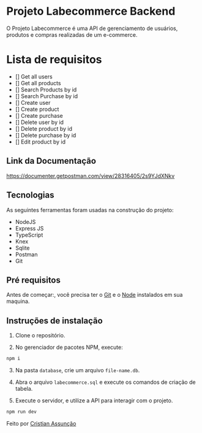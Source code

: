 # Projeto Labecommerce Backend

O Projeto Labecommerce é uma API de gerenciamento de usuários, produtos e compras realizadas de um e-commerce.


# Lista de requisitos

- [] Get all users
- [] Get all products
- [] Search Products by id
- [] Search Purchase by id
- [] Create user
- [] Create product
- [] Create purchase
- [] Delete user by id
- [] Delete product by id
- [] Delete purchase by id
- [] Edit product by id


## Link da Documentação

https://documenter.getpostman.com/view/28316405/2s9YJdXNkv



## Tecnologias

As seguintes ferramentas foram usadas na construção do projeto:

- NodeJS
- Express JS
- TypeScript
- Knex
- Sqlite
- Postman
- Git


## Pré requisitos

Antes de começar:, você precisa ter o [Git](https://git-scm.com) e o [Node](https://nodejs.org/en/) instalados em sua maquina.


## Instruções de instalação

1. Clone o repositório.

2. No gerenciador de pacotes NPM, execute:

```sh
npm i
```

3. Na pasta `database`, crie um arquivo `file-name.db`.

4. Abra o arquivo `labecommerce.sql` e execute os comandos de criação de tabela.

5. Execute o servidor, e utilize a API para interagir com o projeto.

```sh
npm run dev
```

Feito por <a href="https://github.com/Cristian91Assuncao" target="_blank">Cristian Assunção</a>